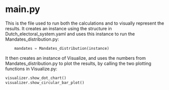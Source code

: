 # main.py

This is the file used to run both the calculations and to visually represent the results.
It creates an instance using the structure in Dutch_electoral_system.yaml and uses this instance to run the
Mandates_distribution.py:

```python
    mandates = Mandates_distribution(instance)
```

It then creates an instance of Visualize, and uses the numbers from Mandates_distribution.py to plot the results, by calling the two plotting functions in Visualize.py:

```python
visualizer.show_dot_chart()
visualizer.show_circular_bar_plot()
```
